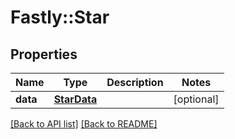 # Fastly::Star

## Properties

| Name | Type | Description | Notes |
| ---- | ---- | ----------- | ----- |
| **data** | [**StarData**](StarData.md) |  | [optional] |

[[Back to API list]](../../README.md#endpoints) [[Back to README]](../../README.md)

